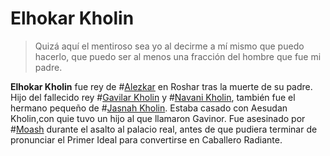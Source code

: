 # Elhokar Kholin

> Quizá aquí el mentiroso sea yo al decirme a mí mismo que puedo hacerlo, que puedo ser al menos una fracción del hombre que fue mi padre.

**Elhokar Kholin** fue rey de #[Alezkar](locations/alethkar) en Roshar tras la muerte de su padre. Hijo del fallecido rey #[Gavilar Kholin](characters/gavilar) y #[Navani Kholin](characters/navani), también fue el hermano pequeño de #[Jasnah Kholin](characters/jasnah). Estaba casado con Aesudan Kholin,con quie tuvo un hijo al que llamaron Gavinor. Fue asesinado por #[Moash](characters/moash) durante el asalto al palacio real, antes de que pudiera terminar de pronunciar el Primer Ideal para convertirse en Caballero Radiante.
